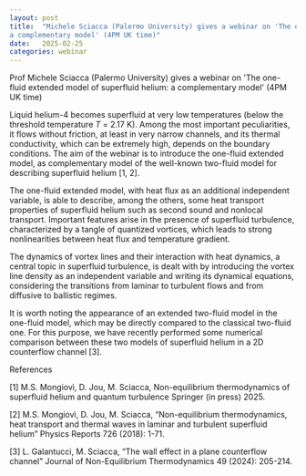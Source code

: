 ```yaml
---
layout: post
title:  "Michele Sciacca (Palermo University) gives a webinar on 'The one-fluid extended model of superfluid helium:
a complementary model' (4PM UK time)"
date:   2025-02-25
categories: webinar
---
```

Prof Michele Sciacca (Palermo University) gives a webinar on 'The one-fluid extended model of superfluid helium:
a complementary model' (4PM UK time)

Liquid helium-4 becomes superfluid at very low temperatures (below the threshold temperature <i>T</i> = 2.17 K). Among the most important peculiarities, it flows without friction, at least
in very narrow channels, and its thermal conductivity, which can be extremely high, depends
on the boundary conditions. The aim of the webinar is to introduce the one-fluid extended
model, as complementary model of the well-known two-fluid model for describing superfluid
helium [1, 2].

The one-fluid extended model, with heat flux as an additional independent variable, is able
to describe, among the others, some heat transport properties of superfluid helium such as
second sound and nonlocal transport. Important features arise in the presence of superfluid
turbulence, characterized by a tangle of quantized vortices, which leads to strong nonlinearities
between heat flux and temperature gradient.

The dynamics of vortex lines and their interaction with heat dynamics, a central topic in
superfluid turbulence, is dealt with by introducing the vortex line density as an independent
variable and writing its dynamical equations, considering the transitions from laminar to
turbulent flows and from diffusive to ballistic regimes.

It is worth noting the appearance of an extended two-fluid model in the one-fluid model,
which may be directly compared to the classical two-fluid one. For this purpose, we have
recently performed some numerical comparison between these two models of superfluid helium
in a 2D counterflow channel [3].

References

[1] M.S. Mongiovi&#768;, D. Jou, M. Sciacca, Non-equilibrium thermodynamics of superfluid helium
and quantum turbulence Springer (in press) 2025.

[2] M.S. Mongiovi&#768;, D. Jou, M. Sciacca, “Non-equilibrium thermodynamics, heat transport
and thermal waves in laminar and turbulent superfluid helium” Physics Reports 726
(2018): 1-71.

[3] L. Galantucci, M. Sciacca, “The wall effect in a plane counterflow channel” Journal of
Non-Equilibrium Thermodynamics 49 (2024): 205-214.
